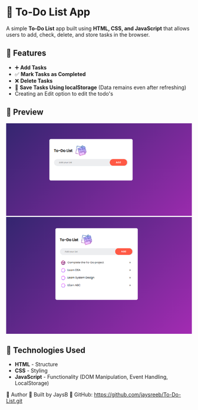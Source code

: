 # 📝 To-Do List App

A simple **To-Do List** app built using **HTML, CSS, and JavaScript** that allows users to add, check, delete, and store tasks in the browser.

## 🚀 Features
- ➕ **Add Tasks**  
- ✅ **Mark Tasks as Completed**  
- ❌ **Delete Tasks**  
- 💾 **Save Tasks Using localStorage** (Data remains even after refreshing)
-   Creating an Edit option to edit the todo's

## 📸 Preview
![alt text](image.png)
![alt text](image-1.png)

## 📂 Technologies Used
- **HTML** - Structure  
- **CSS** - Styling  
- **JavaScript** - Functionality (DOM Manipulation, Event Handling, LocalStorage)


👤 Author
👋 Built by JaysB
📌 GitHub: https://github.com/jaysreeb/To-Do-List.git